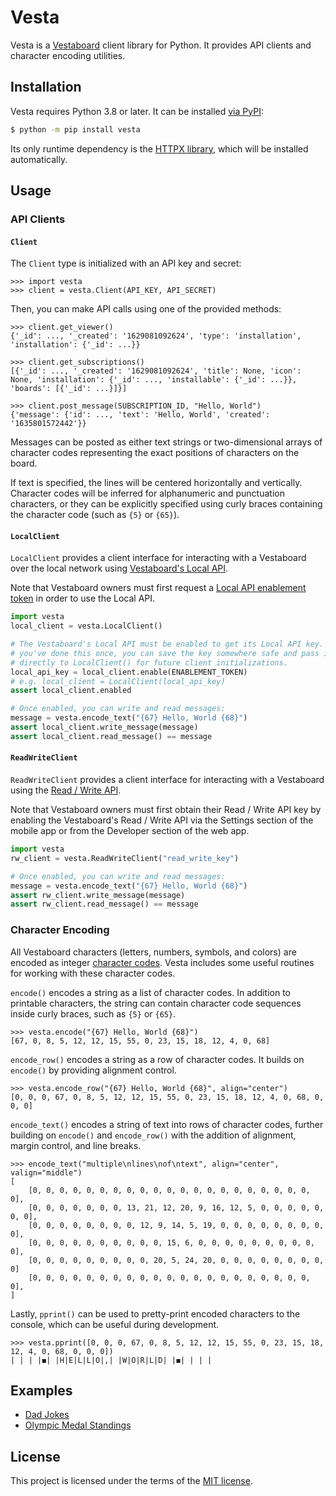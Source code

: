 # Vesta

Vesta is a [Vestaboard](https://www.vestaboard.com/) client library for Python.
It provides API clients and character encoding utilities.

## Installation

Vesta requires Python 3.8 or later. It can be installed [via PyPI][pypi]:

```sh
$ python -m pip install vesta
```

Its only runtime dependency is the [HTTPX library][httpx], which will be
installed automatically.

[pypi]: https://pypi.org/project/vesta/
[httpx]: https://www.python-httpx.org/

## Usage

### API Clients

#### `Client`

The `Client` type is initialized with an API key and secret:

```pycon
>>> import vesta
>>> client = vesta.Client(API_KEY, API_SECRET)
```

Then, you can make API calls using one of the provided methods:

```pycon
>>> client.get_viewer()
{'_id': ..., '_created': '1629081092624', 'type': 'installation', 'installation': {'_id': ...}}

>>> client.get_subscriptions()
[{'_id': ..., '_created': '1629081092624', 'title': None, 'icon': None, 'installation': {'_id': ..., 'installable': {'_id': ...}}, 'boards': [{'_id': ...}]}]

>>> client.post_message(SUBSCRIPTION_ID, "Hello, World")
{'message': {'id': ..., 'text': 'Hello, World', 'created': '1635801572442'}}
```

Messages can be posted as either text strings or two-dimensional arrays of
character codes representing the exact positions of characters on the board.

If text is specified, the lines will be centered horizontally and vertically.
Character codes will be inferred for alphanumeric and punctuation characters,
or they can be explicitly specified using curly braces containing the character
code (such as `{5}` or `{65}`).

#### `LocalClient`

`LocalClient` provides a client interface for interacting with a Vestaboard
over the local network using [Vestaboard's Local API](https://docs.vestaboard.com/docs/local-api/introduction).

Note that Vestaboard owners must first request a
[Local API enablement token](https://www.vestaboard.com/local-api)
in order to use the Local API.

```py
import vesta
local_client = vesta.LocalClient()

# The Vestaboard's Local API must be enabled to get its Local API key. After
# you've done this once, you can save the key somewhere safe and pass it
# directly to LocalClient() for future client initializations.
local_api_key = local_client.enable(ENABLEMENT_TOKEN)
# e.g. local_client = LocalClient(local_api_key)
assert local_client.enabled

# Once enabled, you can write and read messages:
message = vesta.encode_text("{67} Hello, World {68}")
assert local_client.write_message(message)
assert local_client.read_message() == message
```

#### `ReadWriteClient`

`ReadWriteClient` provides a client interface for interacting with a Vestaboard
using the [Read / Write API](https://docs.vestaboard.com/docs/read-write-api/introduction).

Note that Vestaboard owners must first obtain their Read / Write API key by
enabling the Vestaboard's Read / Write API via the Settings section of the
mobile app or from the Developer section of the web app.

```py
import vesta
rw_client = vesta.ReadWriteClient("read_write_key")

# Once enabled, you can write and read messages:
message = vesta.encode_text("{67} Hello, World {68}")
assert rw_client.write_message(message)
assert rw_client.read_message() == message
```

### Character Encoding

All Vestaboard characters (letters, numbers, symbols, and colors) are encoded
as integer [character codes](https://docs.vestaboard.com/docs/characterCodes).
Vesta includes some useful routines for working with these character codes.

`encode()` encodes a string as a list of character codes. In addition to
printable characters, the string can contain character code sequences inside
curly braces, such as `{5}` or `{65}`.

```pycon
>>> vesta.encode("{67} Hello, World {68}")
[67, 0, 8, 5, 12, 12, 15, 55, 0, 23, 15, 18, 12, 4, 0, 68]
```

`encode_row()` encodes a string as a row of character codes. It builds on
`encode()` by providing alignment control.

```pycon
>>> vesta.encode_row("{67} Hello, World {68}", align="center")
[0, 0, 0, 67, 0, 8, 5, 12, 12, 15, 55, 0, 23, 15, 18, 12, 4, 0, 68, 0, 0, 0]
```

`encode_text()` encodes a string of text into rows of character codes, further
building on `encode()` and `encode_row()` with the addition of alignment,
margin control, and line breaks.

```pycon
>>> encode_text("multiple\nlines\nof\ntext", align="center", valign="middle")
[
    [0, 0, 0, 0, 0, 0, 0, 0, 0, 0, 0, 0, 0, 0, 0, 0, 0, 0, 0, 0, 0, 0],
    [0, 0, 0, 0, 0, 0, 0, 13, 21, 12, 20, 9, 16, 12, 5, 0, 0, 0, 0, 0, 0, 0],
    [0, 0, 0, 0, 0, 0, 0, 0, 12, 9, 14, 5, 19, 0, 0, 0, 0, 0, 0, 0, 0, 0],
    [0, 0, 0, 0, 0, 0, 0, 0, 0, 0, 15, 6, 0, 0, 0, 0, 0, 0, 0, 0, 0, 0],
    [0, 0, 0, 0, 0, 0, 0, 0, 0, 20, 5, 24, 20, 0, 0, 0, 0, 0, 0, 0, 0, 0]
    [0, 0, 0, 0, 0, 0, 0, 0, 0, 0, 0, 0, 0, 0, 0, 0, 0, 0, 0, 0, 0, 0],
]
```

Lastly, `pprint()` can be used to pretty-print encoded characters to the
console, which can be useful during development.

```pycon
>>> vesta.pprint([0, 0, 0, 67, 0, 8, 5, 12, 12, 15, 55, 0, 23, 15, 18, 12, 4, 0, 68, 0, 0, 0])
| | | |◼︎| |H|E|L|L|O|,| |W|O|R|L|D| |◼︎| | | |
```

## Examples

- [Dad Jokes](./examples/dadjokes.py)
- [Olympic Medal Standings](https://gist.github.com/jparise/f3142c58d3478ff1b236ee061f541724)

## License

This project is licensed under the terms of the [MIT license](LICENSE).
